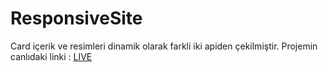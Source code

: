 # ResponsiveSite
Card içerik ve resimleri dinamik olarak farkli iki apiden çekilmiştir.
Projemin canlıdaki linki :
[LIVE](https://rumeysayuk.github.io/ResponsiveSite/)
